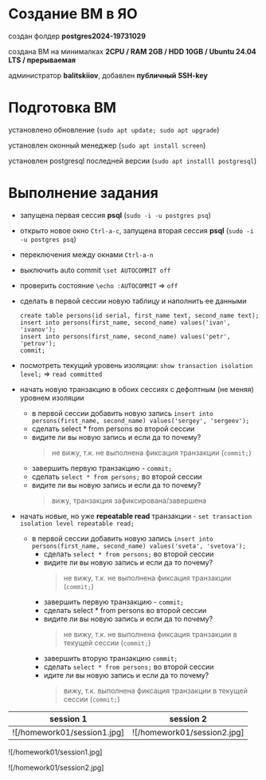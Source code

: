 # Создание ВМ в ЯО
создан фолдер **postgres2024-19731029**

создана ВМ на минималках **2CPU / RAM 2GB / HDD 10GB / Ubuntu 24.04 LTS / прерываемая** 

администратор **balitskiiov**, добавлен **публичный SSH-key**

# Подготовка ВМ
установлено обновление (`sudo apt update; sudo apt upgrade`)

установлен оконный менеджер (`sudo apt install screen`)

установлен postgresql последней версии (`sudo apt installl postgresql`)

# Выполнение задания
- запущена первая сессия **psql** (`sudo -i -u postgres psq`)
- открыто новое окно `Ctrl-a-c`, запущена вторая сессия **psql** (`sudo -i -u postgres psq`)
- переключения между окнами `Ctrl-a-n`

- выключить auto commit `\set AUTOCOMMIT off`
- проверить состояние `\echo :AUTOCOMMIT` => `off`
- сделать в первой сессии новую таблицу и наполнить ее данными
  ```
  create table persons(id serial, first_name text, second_name text);
  insert into persons(first_name, second_name) values('ivan', 'ivanov');
  insert into persons(first_name, second_name) values('petr', 'petrov');
  commit;
   ```
- посмотреть текущий уровень изоляции: `show transaction isolation level;` => `read committed`
- начать новую транзакцию в обоих сессиях с дефолтным (не меняя) уровнем изоляции
  - в первой сессии добавить новую запись
`insert into persons(first_name, second_name) values('sergey', 'sergeev');`
  - сделать select * from persons во второй сессии
  - видите ли вы новую запись и если да то почему?
    > не вижу, т.к. не выполнена фиксация транзакции (`commit;`)
  - завершить первую транзакцию - `commit;`
  - сделать `select * from persons;` во второй сессии
  - видите ли вы новую запись и если да то почему?
    > вижу, транзакция зафиксирована/завершена
- начать новые, но уже **repeatable read** транзакции - `set transaction isolation level repeatable read;`
  - в первой сессии добавить новую запись
`insert into persons(first_name, second_name) values('sveta', 'svetova');`
    - сделать `select * from persons;` во второй сессии
    - видите ли вы новую запись и если да то почему?
      > не вижу, т.к. не выполнена фиксация транзакции (`commit;`)
    - завершить первую транзакцию - `commit;`
    - сделать select * from persons во второй сессии
    - видите ли вы новую запись и если да то почему?
      > не вижу, т.к. не выполнена фиксация транзакции в текущей сессии (`commit;`)
    - завершить вторую транзакцию `commit;`
    - сделать `select * from persons;` во второй сессии
    - идите ли вы новую запись и если да то почему?
      > вижу, т.к. выполнена фиксация транзакции в текущей сессии (`commit;`)

|session 1|session 2|
|---|---|
|![/homework01/session1.jpg]|![/homework01/session2.jpg]|


![/homework01/session1.jpg]

![/homework01/session2.jpg]